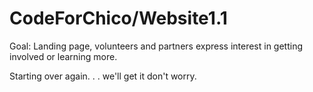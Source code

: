 # CodeForChico/Website1.1

Goal: Landing page, volunteers and partners express interest in getting involved or learning more. 

Starting over again. . . we'll get it don't worry.

